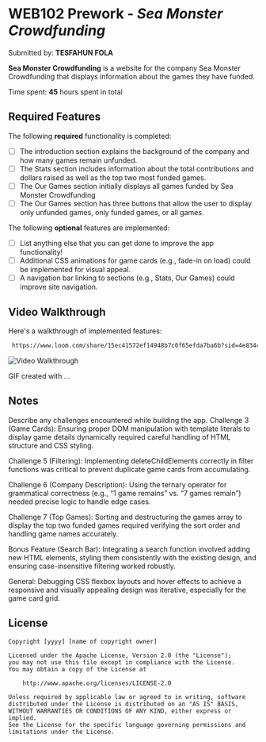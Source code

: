 # WEB102 Prework - *Sea Monster Crowdfunding*

Submitted by: **TESFAHUN FOLA**

**Sea Monster Crowdfunding** is a website for the company Sea Monster Crowdfunding that displays information about the games they have funded.

Time spent: **45** hours spent in total

## Required Features

The following **required** functionality is completed:

* [ ] The introduction section explains the background of the company and how many games remain unfunded.
* [ ] The Stats section includes information about the total contributions and dollars raised as well as the top two most funded games.
* [ ] The Our Games section initially displays all games funded by Sea Monster Crowdfunding
* [ ] The Our Games section has three buttons that allow the user to display only unfunded games, only funded games, or all games.

The following **optional** features are implemented:

* [ ] List anything else that you can get done to improve the app functionality!
* [ ]  Additional CSS animations for game cards (e.g., fade-in on load) could be implemented for visual appeal.
* [ ] A navigation bar linking to sections (e.g., Stats, Our Games) could improve site navigation.

## Video Walkthrough

Here's a walkthrough of implemented features:

```bash
 https://www.loom.com/share/15ec41572ef14948b7c0f65efda7ba6b?sid=4e834c3d-c220-4516-a83c-01a566717b78
```

<img src='http://i.imgur.com/link/to/your/gif/file.gif' title='Video Walkthrough' width='' alt='Video Walkthrough' />

<!-- Replace this with whatever GIF tool you used! -->
GIF created with ...  
<!-- Recommended tools:
[Kap](https://getkap.co/) for macOS
[ScreenToGif](https://www.screentogif.com/) for Windows
[peek](https://github.com/phw/peek) for Linux. -->

## Notes

Describe any challenges encountered while building the app.
Challenge 3 (Game Cards): Ensuring proper DOM manipulation with template literals to display game details dynamically required careful handling of HTML structure and CSS styling.

Challenge 5 (Filtering): Implementing deleteChildElements correctly in filter functions was critical to prevent duplicate game cards from accumulating.

Challenge 6 (Company Description): Using the ternary operator for grammatical correctness (e.g., “1 game remains” vs. “7 games remain”) needed precise logic to handle edge cases.

Challenge 7 (Top Games): Sorting and destructuring the games array to display the top two funded games required verifying the sort order and handling game names accurately.

Bonus Feature (Search Bar): Integrating a search function involved adding new HTML elements, styling them consistently with the existing design, and ensuring case-insensitive filtering worked robustly.

General: Debugging CSS flexbox layouts and hover effects to achieve a responsive and visually appealing design was iterative, especially for the game card grid.

## License

    Copyright [yyyy] [name of copyright owner]

    Licensed under the Apache License, Version 2.0 (the "License");
    you may not use this file except in compliance with the License.
    You may obtain a copy of the License at

        http://www.apache.org/licenses/LICENSE-2.0

    Unless required by applicable law or agreed to in writing, software
    distributed under the License is distributed on an "AS IS" BASIS,
    WITHOUT WARRANTIES OR CONDITIONS OF ANY KIND, either express or implied.
    See the License for the specific language governing permissions and
    limitations under the License.

